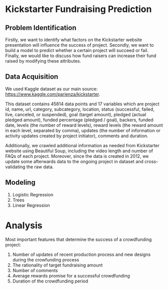 # Kickstarter Fundraising Prediction
## Problem Identification
Firstly, we want to identify what factors on the Kickstarter website presentation will influence the success of project.
Secondly, we want to build a model to predict whether a certain project will succeed or fail. 
Finally, we would like to discuss how fund raisers can increase their fund raised by modifying these attributes.

## Data Acquisition
We used Kaggle dataset as our main source: https://www.kaggle.com/parienza/kickstarter. 

This dataset contains 45814 data points and 17 variables which are project id, name, url, category, subcategory, location, status (successful, failed, live, canceled, or suspended), goal (target amount), pledged (actual pledged amount), funded percentage (pledged / goal), backers, funded date, levels (the number of reward levels), reward levels (the reward amount in each level, separated by comma), updates (the number of information or activity updates created by project initiator), comments and duration.

Additionally, we crawled additional information as needed from Kickstarter website using Beautiful Soup, including the video length and number of FAQs of each project. Moreover, since the data is created in 2012, we update some afterwards data to the ongoing project in dataset and cross-validating the raw data.

## Modeling
1. Logistic Regression
2. Trees
3. Linear Regression

# Analysis
Most important features that determine the success of a crowdfunding project:
1. Number of updates of recent production process and new designs during the crowfunding process
2. The rationality of target fundraising amount
3. Number of comments
4. Average rewards promise for a successful crowdfunding
5. Duration of the crowdfunding period
